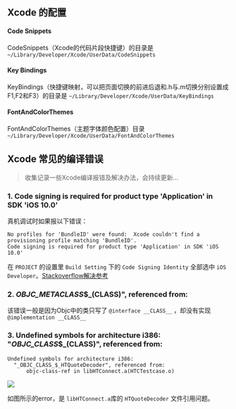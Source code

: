 
## Xcode 的配置


#### Code Snippets

CodeSnippets（Xcode的代码片段快捷键）的目录是 `~/Library/Developer/Xcode/UserData/CodeSnippets`

#### Key Bindings


KeyBindings（快捷键映射，可以把页面切换的前进后退和.h与.m切换分别设置成F1,F2和F3）的目录是 `~/Library/Developer/Xcode/UserData/KeyBindings`

#### FontAndColorThemes

FontAndColorThemes（主题字体颜色配置）目录 `~/Library/Developer/Xcode/UserData/FontAndColorThemes`

## Xcode 常见的编译错误

> 收集记录一些Xcode编译报错及解决办法，会持续更新...


### 1. Code signing is required for product type 'Application' in SDK 'iOS 10.0'

真机调试时如果报以下错误：

``` objc
No profiles for 'BundleID' were found:  Xcode couldn't find a provisioning profile matching 'BundleID'.
Code signing is required for product type 'Application' in SDK 'iOS 10.0'
```

<!--more-->

在 `PROJECT` 的设置里 `Build Setting` 下的 `Code Signing Identity` 全部选中 `iOS Developer`。[Stackoverflow解决参考](http://stackoverflow.com/questions/37806538/code-signing-is-required-for-product-type-application-in-sdk-ios-10-0-stic)


### 2. _OBJC_METACLASS_$_(__CLASS__)", referenced from:

该错误一般是因为Objc中的类只写了 `@interface __CLASS__` ，却没有实现 `@implementation __CLASS__`

### 3. Undefined symbols for architecture i386: "_OBJC_CLASS_$_(__CLASS__)", referenced from:

```
Undefined symbols for architecture i386:
  "_OBJC_CLASS_$_HTQuoteDecoder", referenced from:
      objc-class-ref in libHTConnect.a(HTCTestcase.o)
```

![](http://od6bpfkkf.bkt.clouddn.com/Undefined-symbols-for-architecture-i386.png)

如图所示的error，是 `libHTConnect.a`库的 `HTQuoteDecoder` 文件引用问题。

